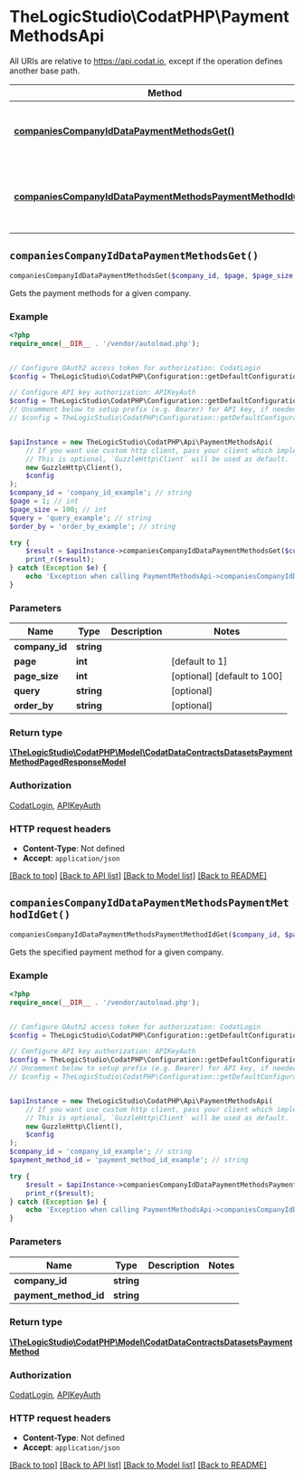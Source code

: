 # TheLogicStudio\CodatPHP\PaymentMethodsApi

All URIs are relative to https://api.codat.io, except if the operation defines another base path.

| Method | HTTP request | Description |
| ------------- | ------------- | ------------- |
| [**companiesCompanyIdDataPaymentMethodsGet()**](PaymentMethodsApi.md#companiesCompanyIdDataPaymentMethodsGet) | **GET** /companies/{companyId}/data/paymentMethods | Gets the payment methods for a given company. |
| [**companiesCompanyIdDataPaymentMethodsPaymentMethodIdGet()**](PaymentMethodsApi.md#companiesCompanyIdDataPaymentMethodsPaymentMethodIdGet) | **GET** /companies/{companyId}/data/paymentMethods/{paymentMethodId} | Gets the specified payment method for a given company. |


## `companiesCompanyIdDataPaymentMethodsGet()`

```php
companiesCompanyIdDataPaymentMethodsGet($company_id, $page, $page_size, $query, $order_by): \TheLogicStudio\CodatPHP\Model\CodatDataContractsDatasetsPaymentMethodPagedResponseModel
```

Gets the payment methods for a given company.

### Example

```php
<?php
require_once(__DIR__ . '/vendor/autoload.php');


// Configure OAuth2 access token for authorization: CodatLogin
$config = TheLogicStudio\CodatPHP\Configuration::getDefaultConfiguration()->setAccessToken('YOUR_ACCESS_TOKEN');

// Configure API key authorization: APIKeyAuth
$config = TheLogicStudio\CodatPHP\Configuration::getDefaultConfiguration()->setApiKey('Authorization', 'YOUR_API_KEY');
// Uncomment below to setup prefix (e.g. Bearer) for API key, if needed
// $config = TheLogicStudio\CodatPHP\Configuration::getDefaultConfiguration()->setApiKeyPrefix('Authorization', 'Bearer');


$apiInstance = new TheLogicStudio\CodatPHP\Api\PaymentMethodsApi(
    // If you want use custom http client, pass your client which implements `GuzzleHttp\ClientInterface`.
    // This is optional, `GuzzleHttp\Client` will be used as default.
    new GuzzleHttp\Client(),
    $config
);
$company_id = 'company_id_example'; // string
$page = 1; // int
$page_size = 100; // int
$query = 'query_example'; // string
$order_by = 'order_by_example'; // string

try {
    $result = $apiInstance->companiesCompanyIdDataPaymentMethodsGet($company_id, $page, $page_size, $query, $order_by);
    print_r($result);
} catch (Exception $e) {
    echo 'Exception when calling PaymentMethodsApi->companiesCompanyIdDataPaymentMethodsGet: ', $e->getMessage(), PHP_EOL;
}
```

### Parameters

| Name | Type | Description  | Notes |
| ------------- | ------------- | ------------- | ------------- |
| **company_id** | **string**|  | |
| **page** | **int**|  | [default to 1] |
| **page_size** | **int**|  | [optional] [default to 100] |
| **query** | **string**|  | [optional] |
| **order_by** | **string**|  | [optional] |

### Return type

[**\TheLogicStudio\CodatPHP\Model\CodatDataContractsDatasetsPaymentMethodPagedResponseModel**](../Model/CodatDataContractsDatasetsPaymentMethodPagedResponseModel.md)

### Authorization

[CodatLogin](../../README.md#CodatLogin), [APIKeyAuth](../../README.md#APIKeyAuth)

### HTTP request headers

- **Content-Type**: Not defined
- **Accept**: `application/json`

[[Back to top]](#) [[Back to API list]](../../README.md#endpoints)
[[Back to Model list]](../../README.md#models)
[[Back to README]](../../README.md)

## `companiesCompanyIdDataPaymentMethodsPaymentMethodIdGet()`

```php
companiesCompanyIdDataPaymentMethodsPaymentMethodIdGet($company_id, $payment_method_id): \TheLogicStudio\CodatPHP\Model\CodatDataContractsDatasetsPaymentMethod
```

Gets the specified payment method for a given company.

### Example

```php
<?php
require_once(__DIR__ . '/vendor/autoload.php');


// Configure OAuth2 access token for authorization: CodatLogin
$config = TheLogicStudio\CodatPHP\Configuration::getDefaultConfiguration()->setAccessToken('YOUR_ACCESS_TOKEN');

// Configure API key authorization: APIKeyAuth
$config = TheLogicStudio\CodatPHP\Configuration::getDefaultConfiguration()->setApiKey('Authorization', 'YOUR_API_KEY');
// Uncomment below to setup prefix (e.g. Bearer) for API key, if needed
// $config = TheLogicStudio\CodatPHP\Configuration::getDefaultConfiguration()->setApiKeyPrefix('Authorization', 'Bearer');


$apiInstance = new TheLogicStudio\CodatPHP\Api\PaymentMethodsApi(
    // If you want use custom http client, pass your client which implements `GuzzleHttp\ClientInterface`.
    // This is optional, `GuzzleHttp\Client` will be used as default.
    new GuzzleHttp\Client(),
    $config
);
$company_id = 'company_id_example'; // string
$payment_method_id = 'payment_method_id_example'; // string

try {
    $result = $apiInstance->companiesCompanyIdDataPaymentMethodsPaymentMethodIdGet($company_id, $payment_method_id);
    print_r($result);
} catch (Exception $e) {
    echo 'Exception when calling PaymentMethodsApi->companiesCompanyIdDataPaymentMethodsPaymentMethodIdGet: ', $e->getMessage(), PHP_EOL;
}
```

### Parameters

| Name | Type | Description  | Notes |
| ------------- | ------------- | ------------- | ------------- |
| **company_id** | **string**|  | |
| **payment_method_id** | **string**|  | |

### Return type

[**\TheLogicStudio\CodatPHP\Model\CodatDataContractsDatasetsPaymentMethod**](../Model/CodatDataContractsDatasetsPaymentMethod.md)

### Authorization

[CodatLogin](../../README.md#CodatLogin), [APIKeyAuth](../../README.md#APIKeyAuth)

### HTTP request headers

- **Content-Type**: Not defined
- **Accept**: `application/json`

[[Back to top]](#) [[Back to API list]](../../README.md#endpoints)
[[Back to Model list]](../../README.md#models)
[[Back to README]](../../README.md)
